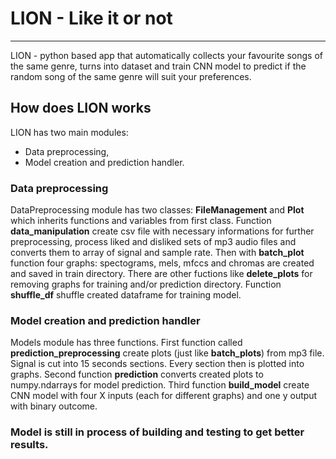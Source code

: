 # LION - Like it or not
<hr/>
LION - python based app that automatically collects your favourite songs of the same genre, turns into dataset and train CNN model to predict if the random song of the same genre will suit your preferences.

## How does LION works
LION has two main modules:
- Data preprocessing,
- Model creation and prediction handler.

### Data preprocessing
DataPreprocessing module has two classes: **FileManagement** and **Plot** which inherits functions and variables from first class. Function **data_manipulation** create csv file with necessary informations for further preprocessing, process liked and disliked sets of mp3 audio files and converts them to array of signal and sample rate. Then with **batch_plot** function four graphs: spectograms, mels, mfccs and chromas are created and saved in train directory. There are other fuctions like **delete_plots** for removing graphs for training and/or prediction directory. Function **shuffle_df** shuffle created dataframe for training model.

### Model creation and prediction handler
Models module has three functions. First function called **prediction_preprocessing** create plots (just like **batch_plots**) from mp3 file. Signal is cut into 15 seconds sections. Every section then is plotted into graphs. Second function **prediction** converts created plots to numpy.ndarrays for model prediction. Third function **build_model** create CNN model with four X inputs (each for different graphs) and one y output with binary outcome.

### Model is still in process of building and testing to get better results.

